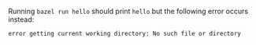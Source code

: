 Running `bazel run hello` should print `hello` but the following error occurs instead:

```
error getting current working directory: No such file or directory
```

